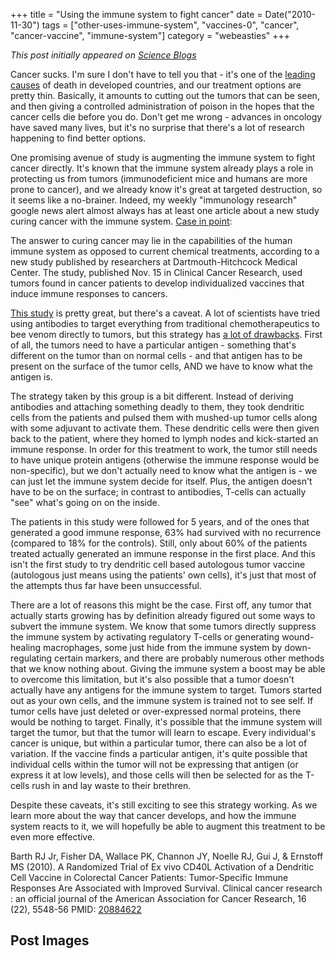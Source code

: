 +++
title = "Using the immune system to fight cancer"
date = Date("2010-11-30")
tags = ["other-uses-immune-system", "vaccines-0", "cancer", "cancer-vaccine", "immune-system"]
category = "webeasties"
+++

_This post initially appeared on [Science Blogs](http://scienceblogs.com/webeasties)_

Cancer sucks. I'm sure I don't have to tell you that - it's one of the [leading causes](http://www.cdc.gov/nchs/fastats/lcod.htm) of death in developed countries, and our treatment options are pretty thin. Basically, it amounts to cutting out the tumors that can be seen, and then giving a controlled administration of poison in the hopes that the cancer cells die before you do. Don't get me wrong - advances in oncology have saved many lives, but it's no surprise that there's a lot of research happening to find better options.

One promising avenue of study is augmenting the immune system to fight cancer directly. It's known that the immune system already plays a role in protecting us from tumors (immunodeficient mice and humans are more prone to cancer), and we already know it's great at targeted destruction, so it seems like a no-brainer. Indeed, my weekly "immunology research" google news alert almost always has at least one article about a new study curing cancer with the immune system. [Case in point](http://goo.gl/32rF3):

The answer to curing cancer may lie in the capabilities of the human immune system as opposed to current chemical treatments, according to a new study published by researchers at Dartmouth-Hitchcock Medical Center. The study, published Nov. 15 in Clinical Cancer Research, used tumors found in cancer patients to develop individualized vaccines that induce immune responses to cancers.

[This study](http://clincancerres.aacrjournals.org/content/16/22/5548.abstract) is pretty great, but there's a caveat. 
A lot of scientists have tried using antibodies to target everything from traditional chemotherapeutics to bee venom directly to tumors, but this strategy has [a lot of drawbacks](http://scienceblogs.com/webeasties/2010/03/why_every_omg_weve_cured_cance.php). First of all, the tumors need to have a particular antigen - something that's different on the tumor than on normal cells - and that antigen has to be present on the surface of the tumor cells, AND we have to know what the antigen is.

The strategy taken by this group is a bit different. Instead of deriving antibodies and attaching something deadly to them, they took dendritic cells from the patients and pulsed them with mushed-up tumor cells along with some adjuvant to activate them. These dendritic cells were then given back to the patient, where they homed to lymph nodes and kick-started an immune response. In order for this treatment to work, the tumor still needs to have unique protein antigens (otherwise the immune response would be non-specific), but we don't actually need to know what the antigen is - we can just let the immune system decide for itself. Plus, the antigen doesn't have to be on the surface; in contrast to antibodies, T-cells can actually "see" what's going on on the inside.

The patients in this study were followed for 5 years, and of the ones that generated a good immune response, 63% had survived with no recurrence (compared to 18% for the controls). Still, only about 60% of the patients treated actually generated an immune response in the first place. And this isn't the first study to try dendritic cell based autologous tumor vaccine (autologous just means using the patients' own cells), it's just that most of the attempts thus far have been unsuccessful.

There are a lot of reasons this might be the case. First off, any tumor that actually starts growing has by definition already figured out some ways to subvert the immune system. We know that some tumors directly suppress the immune system by activating regulatory T-cells or generating wound-healing macrophages, some just hide from the immune system by down-regulating certain markers, and there are probably numerous other methods that we know nothing about. Giving the immune system a boost may be able to overcome this limitation, but it's also possible that a tumor doesn't actually have any antigens for the immune system to target. Tumors started out as your own cells, and the immune system is trained not to see self. If tumor cells have just deleted or over-expressed normal proteins, there would be nothing to target. 
Finally, it's possible that the immune system will target the tumor, but that the tumor will learn to escape. Every individual's cancer is unique, but within a particular tumor, there can also be a lot of variation. If the vaccine finds a particular antigen, it's quite possible that individual cells within the tumor will not be expressing that antigen (or express it at low levels), and those cells will then be selected for as the T-cells rush in and lay waste to their brethren.

Despite these caveats, it's still exciting to see this strategy working. As we learn more about the way that cancer develops, and how the immune system reacts to it, we will hopefully be able to augment this treatment to be even more effective.

Barth RJ Jr, Fisher DA, Wallace PK, Channon JY, Noelle RJ, Gui J, & Ernstoff MS (2010). A Randomized Trial of Ex vivo CD40L Activation of a Dendritic Cell Vaccine in Colorectal Cancer Patients: Tumor-Specific Immune Responses Are Associated with Improved Survival. Clinical cancer research : an official journal of the American Association for Cancer Research, 16 (22), 5548-56 PMID: [20884622](review)

      
  

 ## Post Images


